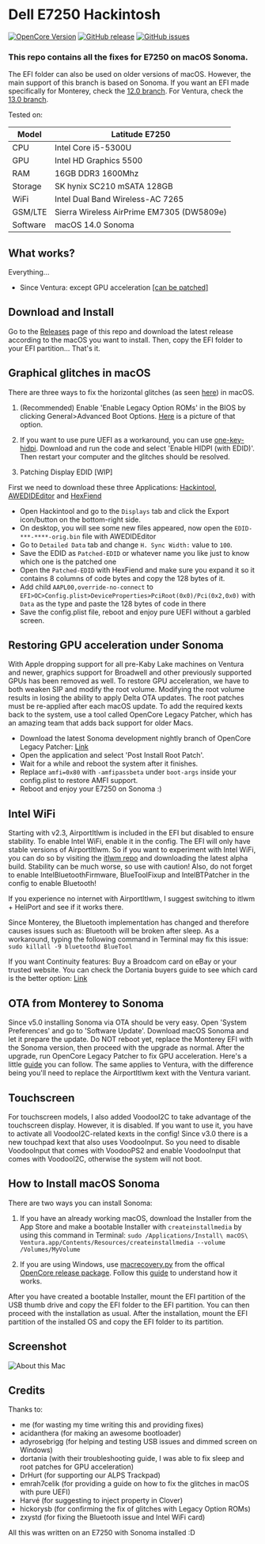 # Dell E7250 Hackintosh

[![OpenCore Version](https://img.shields.io/badge/OpenCore-0.9.5-green.svg)](https://github.com/SkyrilHD/Dell-E7250-Hackintosh/)
[![GitHub release](https://img.shields.io/github/tag/SkyrilHD/Dell-E7250-Hackintosh.svg)](https://github.com/SkyrilHD/Dell-E7250-Hackintosh/releases/)
[![GitHub issues](https://img.shields.io/github/issues/SkyrilHD/Dell-E7250-Hackintosh.svg)](https://github.com/SkyrilHD/Dell-E7250-Hackintosh/issues/)

### This repo contains all the fixes for E7250 on macOS Sonoma.

The EFI folder can also be used on older versions of macOS. However, the main support of this branch is based on Sonoma. If you want an EFI made specifically for Monterey, check the [12.0 branch](https://github.com/SkyrilHD/Dell-E7250-Hackintosh/tree/12.0). For Ventura, check the [13.0 branch](https://github.com/SkyrilHD/Dell-E7250-Hackintosh/tree/13.0).

Tested on:

Model | Latitude E7250
------------- | ---------------
CPU | Intel Core i5-5300U
GPU | Intel HD Graphics 5500
RAM | 16GB DDR3 1600Mhz
Storage | SK hynix SC210 mSATA 128GB
WiFi | Intel Dual Band Wireless-AC 7265
GSM/LTE | Sierra Wireless AirPrime EM7305 (DW5809e)
Software | macOS 14.0 Sonoma

## What works?

Everything...
  - Since Ventura: except GPU acceleration [[can be patched]](#GPU-acceleration-on-Ventura-and-newer)

## Download and Install

Go to the [Releases](https://github.com/SkyrilHD/Dell-E7250-Hackintosh/releases/) page of this repo and download the latest release according to the macOS you want to install. Then, copy the EFI folder to your EFI partition... That's it.

## Graphical glitches in macOS

There are three ways to fix the horizontal glitches (as seen [here](https://github.com/newyb/Something-useful-of-E7250/blob/main/BUG2%20at%20sign.jpg)) in macOS.

1. (Recommended) Enable 'Enable Legacy Option ROMs' in the BIOS by clicking General>Advanced Boot Options. [Here](https://supportkb.dell.com/img/ka02R000000oLv9QAE/ka02R000000oLv9QAE_en_US_2.jpeg) is a picture of that option.

2. If you want to use pure UEFI as a workaround, you can use [one-key-hidpi](https://github.com/xzhih/one-key-hidpi). Download and run the code and select 'Enable HIDPI (with EDID)'. Then restart your computer and the glitches should be resolved.

3. Patching Display EDID [WIP]

First we need to download these three Applications: [Hackintool](https://github.com/headkaze/Hackintool/releases), [AWEDIDEditor](https://www.analogway.com/files/uploads/produit/download/en/aw_edideditor_setup_2_00_13_macos.zip) and [HexFiend](https://github.com/HexFiend/HexFiend/releases)

- Open Hackintool and go to the `Displays` tab and click the Export icon/button on the bottom-right side.
- On desktop, you will see some new files appeared, now open the `EDID-***-****-orig.bin` file with AWEDIDEditor
- Go to `Detailed Data` tab and change `H. Sync Width:` value to `100`.
- Save the EDID as `Patched-EDID` or whatever name you like just to know which one is the patched one
- Open the `Patched-EDID` with HexFiend and make sure you expand it so it contains 8 columns of code bytes and copy the 128 bytes of it.
- Add child `AAPL00,override-no-connect` to `EFI>OC>Config.plist>DeviceProperties>PciRoot(0x0)/Pci(0x2,0x0)` with `Data` as the type and paste the 128 bytes of code in there
- Save the config.plist file, reboot and enjoy pure UEFI without a garbled screen.

## Restoring GPU acceleration under Sonoma

With Apple dropping support for all pre-Kaby Lake machines on Ventura and newer, graphics support for Broadwell and other previously supported GPUs has been removed as well. To restore GPU acceleration, we have to both weaken SIP and modify the root volume. Modifying the root volume results in losing the ability to apply Delta OTA updates. The root patches must be re-applied after each macOS update. To add the required kexts back to the system, use a tool called OpenCore Legacy Patcher, which has an amazing team that adds back support for older Macs.

- Download the latest Sonoma development nightly branch of OpenCore Legacy Patcher: [Link](https://github.com/dortania/OpenCore-Legacy-Patcher/pull/1077#issuecomment-1646934494)
- Open the application and select 'Post Install Root Patch'.
- Wait for a while and reboot the system after it finishes.
- Replace `amfi=0x80` with `-amfipassbeta` under `boot-args` inside your config.plist to restore AMFI support.
- Reboot and enjoy your E7250 on Sonoma :)

## Intel WiFi

Starting with v2.3, AirportItlwm is included in the EFI but disabled to ensure stability. To enable Intel WiFi, enable it in the config. The EFI will only have stable versions of AirportItlwm. So if you want to experiment with Intel WiFi, you can do so by visiting the [itlwm repo](https://github.com/OpenIntelWireless/itlwm) and downloading the latest alpha build. Stability can be much worse, so use with caution! Also, do not forget to enable IntelBluetoothFirmware, BlueToolFixup and IntelBTPatcher in the config to enable Bluetooth!

If you experience no internet with AirportItlwm, I suggest switching to itlwm + HeliPort and see if it works there.

Since Monterey, the Bluetooth implementation has changed and therefore causes issues such as: Bluetooth will be broken after sleep. As a workaround, typing the following command in Terminal may fix this issue: `sudo killall -9 bluetoothd BlueTool`

If you want Continuity features: Buy a Broadcom card on eBay or your trusted website. You can check the Dortania buyers guide to see which card is the better option: [Link](https://dortania.github.io/Wireless-Buyers-Guide/)

## OTA from Monterey to Sonoma

Since v5.0 installing Sonoma via OTA should be very easy. Open 'System Preferences' and go to 'Software Update'. Download macOS Sonoma and let it prepare the update. Do NOT reboot yet, replace the Monterey EFI with the Sonoma version, then proceed with the upgrade as normal. After the upgrade, run OpenCore Legacy Patcher to fix GPU acceleration. Here's a little [guide](#Restoring-GPU-acceleration-under-Sonoma) you can follow. The same applies to Ventura, with the difference being you'll need to replace the AirportItlwm kext with the Ventura variant.

## Touchscreen

For touchscreen models, I also added VoodooI2C to take advantage of the touchscreen display. However, it is disabled. If you want to use it, you have to activate all VoodooI2C-related kexts in the config! Since v3.0 there is a new touchpad kext that also uses VoodooInput. So you need to disable VoodooInput that comes with VoodooPS2 and enable VoodooInput that comes with VoodooI2C, otherwise the system will not boot.

## How to Install macOS Sonoma

There are two ways you can install Sonoma:

1. If you have an already working macOS, download the Installer from the App Store and make a bootable Installer with `createinstallmedia` by using this command in Terminal: `sudo /Applications/Install\ macOS\ Ventura.app/Contents/Resources/createinstallmedia --volume /Volumes/MyVolume`

2. If you are using Windows, use [macrecovery.py](https://github.com/acidanthera/OpenCorePkg/tree/master/Utilities/macrecovery) from the offical [OpenCore release package](https://github.com/acidanthera/OpenCorePkg/releases/). Follow this [guide](https://dortania.github.io/OpenCore-Install-Guide/installer-guide/windows-install.html) to understand how it works.

After you have created a bootable Installer, mount the EFI partition of the USB thumb drive and copy the EFI folder to the EFI partition. You can then proceed with the installation as usual. After the installation, mount the EFI partition of the installed OS and copy the EFI folder to its partition.

## Screenshot

![About this Mac](https://github.com/SkyrilHD/Dell-E7250-Hackintosh/assets/28839925/5e258c9a-4c3a-490e-899e-fe45bb682d4a)


## Credits

Thanks to:

- me (for wasting my time writing this and providing fixes)
- acidanthera (for making an awesome bootloader)
- adyrosebrigg (for helping and testing USB issues and dimmed screen on Windows)
- dortania (with their troubleshooting guide, I was able to fix sleep and root patches for GPU acceleration)
- DrHurt (for supporting our ALPS Trackpad)
- emrah7celik (for providing a guide on how to fix the glitches in macOS with pure UEFI)
- Harvé (for suggesting to inject property in Clover)
- hickorysb (for confirming the fix of glitches with Legacy Option ROMs)
- zxystd (for fixing the Bluetooth issue and Intel WiFi card)


All this was written on an E7250 with Sonoma installed :D

